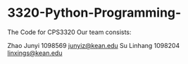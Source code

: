 # 3320-Python-Programming-
The Code for CPS3320
Our team consists:

Zhao	Junyi 1098569	junyiz@kean.edu
Su Linhang 1098204	linxings@kean.edu
